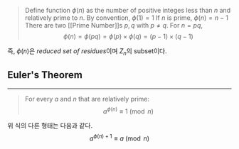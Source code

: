 > Define function $\phi (n)$ as the number of positive integes less than $n$ and relatively prime to $n$. By convention, $\phi (1) = 1$
> 	If $n$ is prime, $\phi(n) = n -1$
> 	There are two [[Prime Number]]s $p, q$ with $p\neq q$. For $n=pq$, $$\phi(n) = \phi(pq) = \phi(p) \times \phi(q) = (p-1) \times (q-1)$$

즉, $\phi(n)$은 *reduced set of residues*이며 $Z_n$의 subset이다.

## Euler's Theorem
---
> For every $a$ and $n$ that are relatively prime:$$a^{\phi(n)} \equiv 1 \pmod n$$

위 식의 다른 형태는 다음과 같다. $$a^{\phi(n)+1} \equiv a \pmod n$$